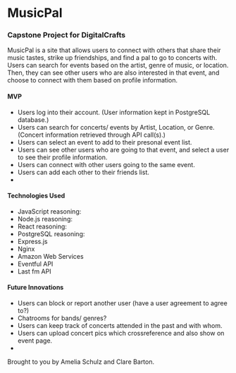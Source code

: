 <h1>MusicPal</h1>
<h3>Capstone Project for DigitalCrafts</h3>
<p>MusicPal is a site that allows users to connect with others that share their music tastes, strike up friendships, and find a pal to go to concerts with. Users can search for events based on the artist, genre of music, or location. Then, they can see other users who are also interested in that event, and choose to connect with them based on profile information.

<h4>MVP</h4>
<ul>
<li>Users log into their account. (User information kept in PostgreSQL database.)</li>
<li>Users can search for concerts/ events by Artist, Location, or Genre. (Concert information retrieved through API call(s).)</li>
<li>Users can select an event to add to their presonal event list.</li>
<li>Users can see other users who are going to that event, and select a user to see their profile information.</li>
<li>Users can connect with other users going to the same event.</li>
<li>Users can add each other to their friends list.</li>
<li></li>
</ul>

<h4>Technologies Used</h4>
<ul>
<li>JavaScript reasoning:</li>
<li>Node.js reasoning:</li>
<li>React reasoning:</li>
<li>PostgreSQL reasoning:</li>
<li>Express.js</li>
<li>Nginx</li>
<li>Amazon Web Services</li>
<li>Eventful API</li>
<li>Last fm API</li>
</ul>

<h4>Future Innovations</h4>
<ul>
<li>Users can block or report another user (have a user agreement to agree to?)</li>
<li>Chatrooms for bands/ genres?</li>
<li>Users can keep track of concerts attended in the past and with whom.</li>
<li>Users can upload concert pics which crossreference and also show on event page.</li>
<li></li>
</ul>

<p>Brought to you by Amelia Schulz and Clare Barton.</h4>
